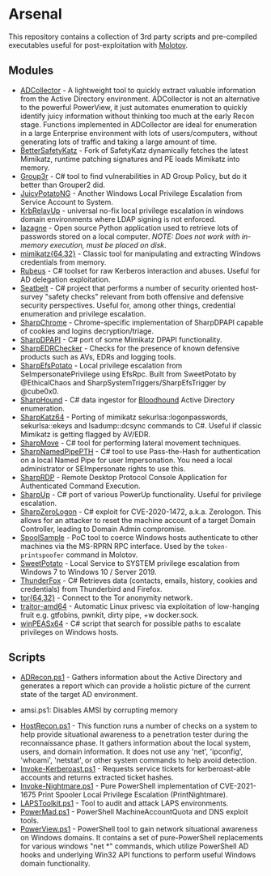 # Arsenal

This repository contains a collection of 3rd party scripts and pre-compiled executables useful for post-exploitation with [Molotov](https://acab.enterprises/dismantl/Molotov).

## Modules

* [ADCollector](https://github.com/dev-2null/ADCollector) - A lightweight tool to quickly extract valuable information from the Active Directory environment. ADCollector is not an alternative to the powerful PowerView, it just automates enumeration to quickly identify juicy information without thinking too much at the early Recon stage. Functions implemented in ADCollector are ideal for enumeration in a large Enterprise environment with lots of users/computers, without generating lots of traffic and taking a large amount of time.
* [BetterSafetyKatz](https://github.com/Flangvik/BetterSafetyKatz) - Fork of SafetyKatz dynamically fetches the latest Mimikatz, runtime patching signatures and PE loads Mimikatz into memory.
* [Group3r](https://github.com/Group3r/Group3r) -  C# tool to find vulnerabilities in AD Group Policy, but do it better than Grouper2 did.
* [JuicyPotatoNG](https://github.com/antonioCoco/JuicyPotatoNG) - Another Windows Local Privilege Escalation from Service Account to System.
* [KrbRelayUp](https://github.com/Dec0ne/KrbRelayUp) - universal no-fix local privilege escalation in windows domain environments where LDAP signing is not enforced.
* [lazagne](https://github.com/AlessandroZ/LaZagne) - Open source Python application used to retrieve lots of passwords stored on a local computer. *NOTE: Does not work with in-memory execution, must be placed on disk*.
* [mimikatz{64,32}](https://github.com/gentilkiwi/mimikatz) - Classic tool for manipulating and extracting Windows credentials from memory.
* [Rubeus](https://github.com/GhostPack/Rubeus) - C# toolset for raw Kerberos interaction and abuses. Useful for AD delegation exploitation.
* [Seatbelt](https://github.com/GhostPack/Seatbelt) - C# project that performs a number of security oriented host-survey "safety checks" relevant from both offensive and defensive security perspectives. Useful for, among other things, credential enumeration and privilege escalation.
* [SharpChrome](https://github.com/GhostPack/SharpDPAPI) - Chrome-specific implementation of SharpDPAPI capable of cookies and logins decryption/triage.
* [SharpDPAPI](https://github.com/GhostPack/SharpDPAPI) -  C# port of some Mimikatz DPAPI functionality.
* [SharpEDRChecker](https://github.com/PwnDexter/SharpEDRChecker) - Checks for the presence of known defensive products such as AVs, EDRs and logging tools.
* [SharpEfsPotato](https://github.com/bugch3ck/SharpEfsPotato) - Local privilege escalation from SeImpersonatePrivilege using EfsRpc. Built from SweetPotato by @EthicalChaos and SharpSystemTriggers/SharpEfsTrigger by @cube0x0.
* [SharpHound](https://github.com/BloodHoundAD/SharpHound) - C# data ingestor for [Bloodhound](https://github.com/BloodHoundAD/BloodHound) Active Directory enumeration.
* [SharpKatz64](https://github.com/b4rtik/SharpKatz) - Porting of mimikatz sekurlsa::logonpasswords, sekurlsa::ekeys and lsadump::dcsync commands to C#. Useful if classic Mimikatz is getting flagged by AV/EDR.
* [SharpMove](https://github.com/0xthirteen/SharpMove) -  C# tool for performing lateral movement techniques.
* [SharpNamedPipePTH](https://github.com/S3cur3Th1sSh1t/SharpNamedPipePTH) -  C# tool to use Pass-the-Hash for authentication on a local Named Pipe for user Impersonation. You need a local administrator or SEImpersonate rights to use this.
* [SharpRDP](https://github.com/0xthirteen/SharpRDP) - Remote Desktop Protocol Console Application for Authenticated Command Execution.
* [SharpUp](https://github.com/GhostPack/SharpUp) - C# port of various PowerUp functionality. Useful for privilege escalation.
* [SharpZeroLogon](https://github.com/nccgroup/nccfsas/tree/main/Tools/SharpZeroLogon) - C# exploit for CVE-2020-1472, a.k.a. Zerologon. This allows for an attacker to reset the machine account of a target Domain Controller, leading to Domain Admin compromise.
* [SpoolSample](https://github.com/leechristensen/SpoolSample) - PoC tool to coerce Windows hosts authenticate to other machines via the MS-RPRN RPC interface. Used by the `token-printspoofer` command in Molotov.
* [SweetPotato](https://github.com/CCob/SweetPotato) - Local Service to SYSTEM privilege escalation from Windows 7 to Windows 10 / Server 2019.
* [ThunderFox](https://github.com/V1V1/SharpScribbles) - C# Retrieves data (contacts, emails, history, cookies and credentials) from Thunderbird and Firefox.
* [tor{64,32}](https://torproject.org) - Connect to the Tor anonymity network.
* [traitor-amd64](https://github.com/liamg/traitor) - Automatic Linux privesc via exploitation of low-hanging fruit e.g. gtfobins, pwnkit, dirty pipe, +w docker.sock.
* [winPEASx64](https://github.com/carlospolop/PEASS-ng/tree/master/winPEAS/winPEASexe) - C# script that search for possible paths to escalate privileges on Windows hosts.

## Scripts

* [ADRecon.ps1](https://github.com/adrecon/ADRecon) - Gathers information about the Active Directory and generates a report which can provide a holistic picture of the current state of the target AD environment.
- amsi.ps1: Disables AMSI by corrupting memory
* [HostRecon.ps1](https://github.com/dafthack/HostRecon) - This function runs a number of checks on a system to help provide situational awareness to a penetration tester during the reconnaissance phase. It gathers information about the local system, users, and domain information. It does not use any 'net', 'ipconfig', 'whoami', 'netstat', or other system commands to help avoid detection.
* [Invoke-Kerberoast.ps1](https://github.com/EmpireProject/Empire/blob/master/data/module_source/credentials/Invoke-Kerberoast.ps1) - Requests service tickets for kerberoast-able accounts and returns extracted ticket hashes.
* [Invoke-Nightmare.ps1](https://github.com/calebstewart/CVE-2021-1675) - Pure PowerShell implementation of CVE-2021-1675 Print Spooler Local Privilege Escalation (PrintNightmare).
* [LAPSToolkit.ps1](https://github.com/leoloobeek/LAPSToolkit) - Tool to audit and attack LAPS environments.
* [PowerMad.ps1](https://github.com/Kevin-Robertson/Powermad) - PowerShell MachineAccountQuota and DNS exploit tools.
* [PowerView.ps1](https://github.com/PowerShellMafia/PowerSploit/blob/master/Recon/PowerView.ps1) - PowerShell tool to gain network situational awareness on Windows domains. It contains a set of pure-PowerShell replacements for various windows "net *" commands, which utilize PowerShell AD hooks and underlying Win32 API functions to perform useful Windows domain functionality.